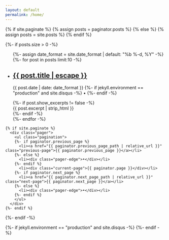 ```yaml
---
layout: default
permalink: /home/
---
```


<div class="home">

  {% if site.paginate %}
    {% assign posts = paginator.posts %}
  {% else %}
    {% assign posts = site.posts %}
  {% endif %}

  {%- if posts.size > 0 -%}
    <ul class="post-list">
      {%- assign date_format = site.date_format | default: "%b %-d, %Y" -%}
      {%- for post in posts limit:10 -%}
      <li>
        <h2>
          <a href="{{ post.url | relative_url }}">
            {{ post.title | escape }}
          </a>
        </h2>
        <p class="post-meta">
          <time class="dt-published" datetime="{{ post.date | date_to_xmlschema }}" itemprop="datePublished">
            {{ post.date | date: date_format }}
          </time>
          {%- if jekyll.environment == "production" and site.disqus -%}
            • <a href="{{ post.url | relative_url }}#disqus_thread">
                <span class="disqus-comment-count" data-disqus-url="{{ post.url | absolute_url }}"></span>
              </a>
          {%- endif -%}
        </p>
        {%- if post.show_excerpts != false -%}
          <div class="post-excerpt">{{ post.excerpt | strip_html }}</div>
        {%- endif -%}
      </li>
      {%- endfor -%}
    </ul>

    {% if site.paginate %}
      <div class="pager">
        <ul class="pagination">
        {%- if paginator.previous_page %}
          <li><a href="{{ paginator.previous_page_path | relative_url }}" class="previous-page">{{ paginator.previous_page }}</a></li>
        {%- else %}
          <li><div class="pager-edge">•</div></li>
        {%- endif %}
          <li><div class="current-page">{{ paginator.page }}</div></li>
        {%- if paginator.next_page %}
          <li><a href="{{ paginator.next_page_path | relative_url }}" class="next-page">{{ paginator.next_page }}</a></li>
        {%- else %}
          <li><div class="pager-edge">•</div></li>
        {%- endif %}
        </ul>
      </div>
    {%- endif %}

  {%- endif -%}
  
  {%- if jekyll.environment == "production" and site.disqus -%}
    <script id="dsq-count-scr" src="//{{ site.disqus }}.disqus.com/count.js" async></script>
  {%- endif -%}
</div>